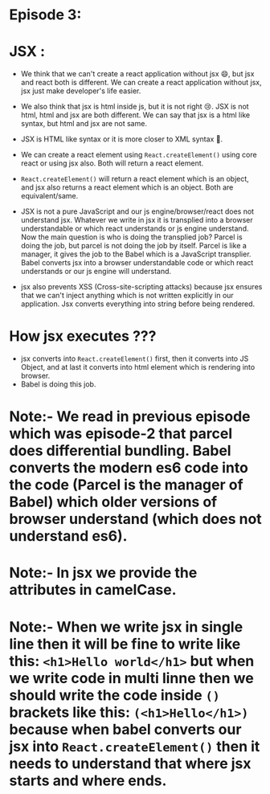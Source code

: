 # Episode 3:

# JSX :
* We think that we can't create a react application without jsx 😄, but jsx and react both is different. We can create a react application without jsx, jsx just make developer's life easier.

* We also think that jsx is html inside js, but it is not right 😢. JSX is not html, html and jsx are both different. We can say that jsx is a html like syntax, but html and jsx are not same.

* JSX is HTML like syntax or it is more closer to XML syntax 🤨.

* We can create a react element using `React.createElement()` using core react or using jsx also. Both will return a react element.

* `React.createElement()` will return a react element which is an object, and jsx also returns a react element which is an object. Both are equivalent/same.

* JSX is not a pure JavaScript and our js engine/browser/react does not understand jsx. Whatever we write in jsx it is transplied into a browser understandable or which react understands or js engine understand. Now the main question is who is doing the transplied job? Parcel is doing the job, but parcel is not doing the job by itself. Parcel is like a manager, it gives the job to the Babel which is a JavaScript transplier. Babel converts jsx into a browser understandable code or which react understands or our js engine will understand.

* jsx also prevents XSS (Cross-site-scripting attacks) because jsx ensures that we can't inject anything which is not written explicitly in our application. Jsx converts everything into string before being rendered.

# How jsx executes ???
* jsx converts into `React.createElement()` first, then it converts into JS Object, and at last it converts into html element which is rendering into browser.
* Babel is doing this job.

# Note:- We read in previous episode which was episode-2 that parcel does differential bundling. Babel converts the modern es6 code into the code (Parcel is the manager of Babel) which older versions of browser understand (which does not understand es6).

# Note:- In jsx we provide the attributes in camelCase.

# Note:- When we write jsx in single line then it will be fine to write like this: `<h1>Hello world</h1>` but when we write code in multi linne then we should write the code inside `()` brackets like this: `(<h1>Hello</h1>)` because when babel converts our jsx into `React.createElement()` then it needs to understand that where jsx starts and where ends.
